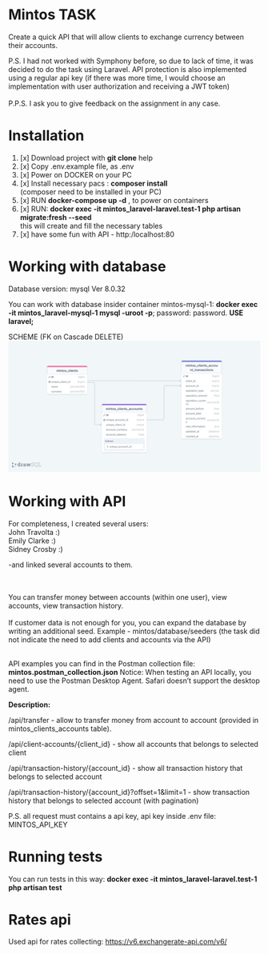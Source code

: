 # Mintos TASK
Create a quick API that will allow clients to exchange currency between their accounts.

P.S. I had not worked with Symphony before, so due to lack of time, it was decided to do the task using Laravel. API protection is also implemented using a regular api key (if there was more time, I would choose an implementation with user authorization and receiving a JWT token)
</br></br>P.P.S. I ask you to give feedback on the assignment in any case.

# Installation
1. [x] Download project with **git clone** help
2. [x] Copy .env.example file, as .env
3. [x] Power on DOCKER on your PC
4. [x] Install necessary pacs : **composer install** <br />(composer need to be installed in your PC)
5. [x] RUN **docker-compose up -d** , to power on containers
6. [x] RUN: **docker exec -it mintos_laravel-laravel.test-1 php artisan migrate:fresh --seed** <br />
   this will create and fill the necessary tables <br />
7. [x] have some fun with API - http:/localhost:80

# Working with database
Database version: mysql Ver 8.0.32

You can work with database insider container mintos-mysql-1:
**docker exec -it mintos_laravel-mysql-1 mysql -uroot -p**;  password: password.
**USE laravel;**

SCHEME (FK on Cascade DELETE)
![img.png](img.png)

# Working with API

For completeness, I created several users: </br>
    John Travolta :)</br>
    Emily Clarke  :)</br>
    Sidney Crosby :)</br>

-and linked several accounts to them. 

</br></br>You can transfer money between accounts (within one user), view accounts, view transaction history.</br></br>
If customer data is not enough for you, you can expand the database by writing an additional seed. Example - mintos/database/seeders (the task did not indicate the need to add clients and accounts via the API)

</br>API examples you can find in the Postman collection file: **mintos.postman_collection.json**
Notice: When testing an API locally, you need to use the Postman Desktop Agent. Safari doesn’t support the desktop agent.

**Description:**

/api/transfer - allow to transfer money from account to account (provided in mintos_clients_accounts table).

/api/client-accounts/{client_id} - show all accounts that belongs to selected client

/api/transaction-history/{account_id} - show all transaction history that belongs to selected account

/api/transaction-history/{account_id}?offset=1&limit=1 - show transaction history that belongs to selected account (with pagination)

P.S. all request must contains a api key, api key inside .env file: MINTOS_API_KEY

# Running tests
You can run tests in this way:  **docker exec -it mintos_laravel-laravel.test-1 php artisan test**

# Rates api
Used api for rates collecting: https://v6.exchangerate-api.com/v6/



